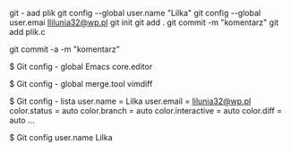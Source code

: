 git - aad plik
git config --global user.name "Lilka"
git config --global user.emai llilunia32@wp.pl
git init
git add .
git commit -m "komentarz"
git add plik.c

git commit -a -m "komentarz"

$ Git config - global Emacs core.editor

$ Git config - global merge.tool vimdiff


$ Git config - lista
user.name = Lilka
user.email = lilunia32@wp.pl
color.status = auto
color.branch = auto
color.interactive = auto
color.diff = auto
...


$ Git config user.name
Lilka
